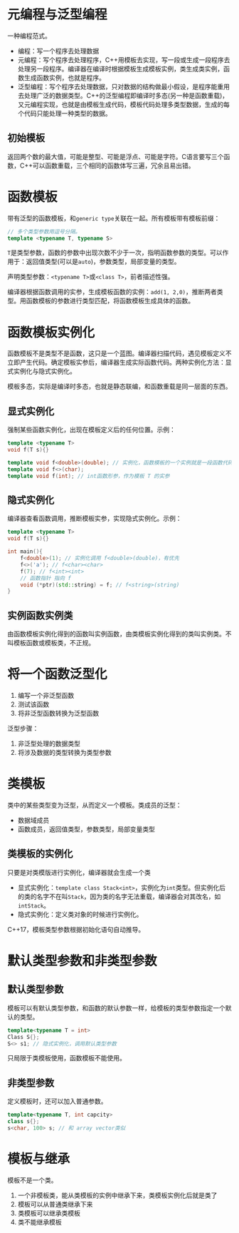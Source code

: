 # 元编程与泛型编程

一种编程范式。

- 编程：写一个程序去处理数据
- 元编程：写个程序去处理程序，C++用模板去实现，写一段或生成一段程序去处理另一段程序。编译器在编译时根据模板生成模板实例，类生成类实例，函数生成函数实例，也就是程序。
- 泛型编程：写个程序去处理数据，只对数据的结构做最小假设，是程序能重用去处理广泛的数据类型。C++的泛型编程即编译时多态(另一种是函数重载)，又元编程实现，也就是由模板生成代码，模板代码处理多类型数据，生成的每个代码只能处理一种类型的数据。

## 初始模板

返回两个数的最大值，可能是整型、可能是浮点、可能是字符。C语言要写三个函数，C++可以函数重载，三个相同的函数体写三遍，冗余且易出错。

# 函数模板

带有泛型的函数模板，和`generic type`关联在一起。所有模板带有模板前缀：
```C++
// 多个类型参数用逗号分隔。
template <typename T, typename S>
```
`T`是类型参数，函数的参数中出现次数不少于一次，指明函数参数的类型。可以作用于：返回值类型(可以是`auto`)，参数类型，局部变量的类型。

声明类型参数：`<typename T>`或`<class T>`，前者描述性强。

编译器根据函数调用的实参，生成模板函数的实例：`add(1, 2,0)`，推断两者类型。用函数模板的参数进行类型匹配，将函数模板生成具体的函数。

# 函数模板实例化

函数模板不是类型不是函数，这只是一个蓝图。编译器扫描代码，遇见模板定义不立即产生代码。确定模板实参后，编译器生成实际函数代码。两种实例化方法：显式实例化与隐式实例化。

模板多态，实际是编译时多态，也就是静态联编，和函数重载是同一层面的东西。

## 显式实例化

强制某些函数实例化，出现在模板定义后的任何位置。示例：
```C++
template <typename T>
void f(T s){}

template void f<double>(double); // 实例化，函数模板的一个实例就是一段函数代码
template void f<>(char);
template void f(int); // int函数形参，作为模板 T 的实参
```

## 隐式实例化

编译器查看函数调用，推断模板实参，实现隐式实例化。示例：
```C++
template <typename T>
void f(T s){}

int main(){
    f<double>(1); // 实例化调用 f<double>(double)，有优先
    f<>('a'); // f<char><char>
    f(7); // f<int><int>
    // 函数指针 指向 f
    void (*ptr)(std::string) = f; // f<string>(string)
}
```

## 实例函数实例类

由函数模板实例化得到的函数叫实例函数，由类模板实例化得到的类叫实例类。不叫模板函数或模板类，不正规。

# 将一个函数泛型化

1. 编写一个非泛型函数
2. 测试该函数
3. 将非泛型函数转换为泛型函数

泛型步骤：
1. 非泛型处理的数据类型
2. 将涉及数据的类型转换为类型参数

# 类模板

类中的某些类型变为泛型，从而定义一个模板。类成员的泛型：
- 数据域成员
- 函数成员，返回值类型，参数类型，局部变量类型

## 类模板的实例化

只要是对类模版进行实例化，编译器就会生成一个类

- 显式实例化：`template class Stack<int>`，实例化为`int`类型。但实例化后的类的名字不在叫`Stack`，因为类的名字无法重载，编译器会对其改名，如`intStack`。
- 隐式实例化：定义类对象的时候进行实例化。

C++17，模板类型参数根据初始化语句自动推导。

# 默认类型参数和非类型参数

## 默认类型参数

模板可以有默认类型参数，和函数的默认参数一样，给模板的类型参数指定一个默认的类型。
```C++
template<typename T = int>
Class S{};
S<> s1; // 隐式实例化，调用默认类型参数
```

只局限于类模板使用，函数模板不能使用。

## 非类型参数

定义模板时，还可以加入普通参数。
```C++
template<typename T, int capcity>
class s{};
s<char, 100> s; // 和 array vector类似
```

# 模板与继承

模板不是一个类。

1. 一个非模板类，能从类模板的实例中继承下来，类模板实例化后就是类了
2. 模板可以从普通类继承下来
3. 类模板可以继承类模板
4. 类不能继承模板